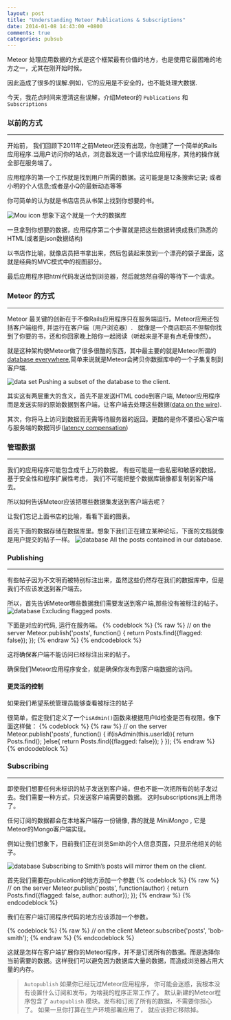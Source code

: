 ```yaml
---
layout: post
title: "Understanding Meteor Publications & Subscriptions"
date: 2014-01-08 14:43:00 +0800
comments: true
categories: pubsub
---
```


Meteor 处理应用数据的方式是这个框架最有价值的地方，也是使用它最困难的地方之一，尤其在刚开始时候。

因此造成了很多的误解.例如，它的应用是不安全的，也不能处理大数据.

今天，我花点时间来澄清这些误解，介绍Meteor的 `Publications` 和  `` Subscriptions ``


### 以前的方式
***
开始前， 我们回顾下2011年之前Meteor还没有出现，你创建了一个简单的Rails 应用程序.当用户访问你的站点，浏览器发送一个请求给应用程序，其他的操作就全部在服务端了。

应用程序的第一个工作就是找到用户所需的数据。这可能是是12条搜索记录; 或者小明的个人信息;或者是小Q的最新动态等等

你可简单的认为就是书店店员从书架上找到你想要的书。

![Mou icon](/images/posts/understaning_1.jpg)
      想象下这个就是一个大的数据库


一旦拿到你想要的数据，应用程序第二个步骤就是把这些数据转换成我们熟悉的HTML(或者是json数据结构)

以书店作比喻，就像店员把书拿出来，然后包装起来放到一个漂亮的袋子里面，这就是经典的MVC模式中的视图部分。

最后应用程序把html代码发送给到浏览器，然后就悠然自得的等待下一个请求。

### Meteor 的方式
***

Meteor 最关键的创新在于不像Rails应用程序只在服务端运行。Meteor应用还包括客户端组件, 并运行在客户端（用户浏览器）.
 
就像是一个商店职员不但帮你找到了你要的书，还和你回家晚上陪你一起阅读（听起来是不是有点毛骨悚然）。

就是这种架构使Meteor做了很多很酷的东西，其中最主要的就是Meteor所谓的[database everywhere](http://docs.meteor.com/#sevenprinciples),简单来说就是Meteor会拷贝你数据库中的一个子集复制到客户端.

![data set](/images/posts/understaning_2.png)
      Pushing a subset of the database to the client.


其实这有两层重大的含义，首先不是发送HTML code到客户端, Meteor应用程序而是发送实际的原始数据到客户端，让客户端去处理这些数据([data on the wire](http://docs.meteor.com/#sevenprinciples)).

其次，你将马上访问到数据而无需等待服务器的返回。更酷的是你不要担心客户端与服务端的数据同步([latency compensation](http://docs.meteor.com/#sevenprinciples))

### 管理数据
***

我们的应用程序可能包含成千上万的数据， 有些可能是一些私密和敏感的数据。基于安全性和程序扩展性考虑， 我们不可能把整个数据库镜像都复制到客户端去。

所以如何告诉Meteor应该把哪些数据集发送到客户端去呢？

让我们忘记上面书店的比喻，看看下面的图表。

首先下面的数据存储在数据库里。想象下我们正在建立某种论坛，下面的文档就像是用户提交的帖子一样。
![database](/images/posts/understaning_3.png)
      All the posts contained in our database.

### Publishing
****

有些帖子因为不文明而被特别标注出来，虽然这些仍然存在我们的数据库中，但是我们不应该发送到客户端去。

所以，首先告诉Meteor哪些数据我们需要发送到客户端,那些没有被标注的帖子。
![database](/images/posts/understaning_4.png)
      Excluding flagged posts.

下面是对应的代码, 运行在服务端。
{% codeblock %}
{% raw %}
// on the server
Meteor.publish('posts', function() {
    return Posts.find({flagged: false});
});
{% endraw %}
{% endcodeblock %}

这将确保客户端不能访问已经标注出来的帖子。

确保我们Meteor应用程序安全，就是确保你发布到客户端数据的访问。


#### 更灵活的控制

如果我们希望系统管理员能够查看被标注的帖子

很简单，假定我们定义了一个``isAdmin()``函数来根据用户Id检查是否有权限。像下面这样做：
{% codeblock %}
{% raw %}
// on the server
Meteor.publish('posts', function() {
    if(isAdmin(this.userId)){
        return Posts.find();
    }else{
      return Posts.find({flagged: false});
    }
});
{% endraw %}
{% endcodeblock %}


### Subscribing
***

即使我们想要任何未标识的帖子发送到客户端，但也不能一次把所有的帖子发过去。我们需要一种方式，只发送客户端需要的数据。 这时subscriptions派上用场了。

任何订阅的数据都会在本地客户端存一份镜像, 靠的就是 _MiniMongo_ ,  它是Meteor的Mongo客户端实现。

例如让我们想象下，目前我们正在浏览Smith的个人信息页面，只显示他相关的帖子。


![database](/images/posts/understaning_5.png)
      Subscribing to Smith’s posts will mirror them on the client.

首先我们需要在publication的地方添加一个参数
{% codeblock %}
{% raw %}
// on the server
Meteor.publish('posts', function(author) {
    return Posts.find({flagged: false, author: author});
});
{% endraw %}
{% endcodeblock %}

我们在客户端订阅程序代码的地方应该添加一个参数。

{% codeblock %}
{% raw %}
// on the client
Meteor.subscribe('posts', 'bob-smith');
{% endraw %}
{% endcodeblock %}

这就是怎样在客户端扩展你的Meteor程序，并不是订阅所有的数据。而是选择你当前需要的数据。这样我们可以避免因为数据库大量的数据，而造成浏览器占用大量的内存。

> ``Autopublish``
  如果你已经玩过Meteor应用程序， 你可能会迷惑，我根本没有设置什么订阅和发布，为啥我的程序正常工作了。
  默认新建的Meteor程序包含了 ``autopublish`` 模块。发布和订阅了所有的数据，不需要你担心了。
  如果一旦你打算在生产环境部署应用了， 就应该把它移除掉。



